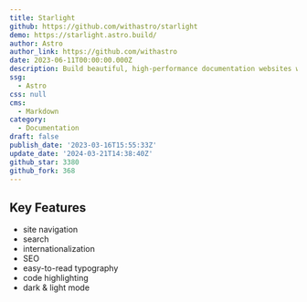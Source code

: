 ```yaml
---
title: Starlight
github: https://github.com/withastro/starlight
demo: https://starlight.astro.build/
author: Astro
author_link: https://github.com/withastro
date: 2023-06-11T00:00:00.000Z
description: Build beautiful, high-performance documentation websites with Astro.
ssg:
  - Astro
css: null
cms:
  - Markdown
category:
  - Documentation
draft: false
publish_date: '2023-03-16T15:55:33Z'
update_date: '2024-03-21T14:38:40Z'
github_star: 3380
github_fork: 368
---
```


## Key Features

- site navigation
- search
- internationalization
- SEO
- easy-to-read typography
- code highlighting
- dark & light mode
